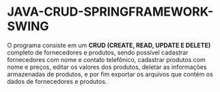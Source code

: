 # JAVA-CRUD-SPRINGFRAMEWORK-SWING
 O programa consiste em um **CRUD (CREATE, READ, UPDATE E DELETE)** completo de fornecedores e produtos, sendo possível cadastrar fornecedores com nome e contato telefônico, cadastrar produtos com nome e preços, editar os valores dos produtos, deletar as informações armazenadas de produtos, e por fim exportar os arquivos que contém os dados de fornecedores e produtos.
